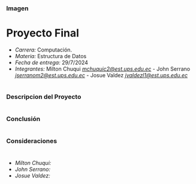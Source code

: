 ### Imagen


# Proyecto Final
- *Carrera:* Computación.
- *Materia:* Estructura de Datos
- *Fecha de entrega:* 29/7/2024
- *Integrantes:* Milton Chuqui *mchuquic2@est.ups.edu.ec* - John Serrano *jserranom2@est.ups.edu.ec* - Josue Valdez *jvaldezl1@est.ups.edu.ec* 


#

### Descripcion del Proyecto

#
### Conclusión
#
### Consideraciones
#

- _Milton Chuqui:_
- _John Serrano:_
- _Josue Valdez:_
